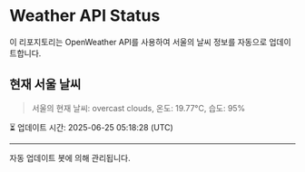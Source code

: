 
# Weather API Status

이 리포지토리는 OpenWeather API를 사용하여 서울의 날씨 정보를 자동으로 업데이트합니다.

## 현재 서울 날씨
> 서울의 현재 날씨: overcast clouds, 온도: 19.77°C, 습도: 95%

⏳ 업데이트 시간: 2025-06-25 05:18:28 (UTC)

---
자동 업데이트 봇에 의해 관리됩니다.
